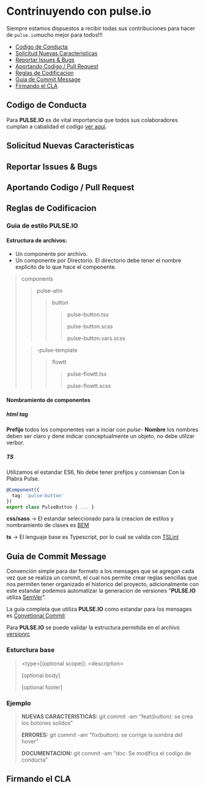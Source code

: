 # Contrinuyendo con pulse.io

Siempre estamos dispuestos a recibir todas sus contribuciones para hacer de `pulse.io`mucho mejor para todos!!!

- [Codigo de Conducta](#coc)
- [Solicitud Nuevas Caracteristicas](#snc)
- [Reportar Issues & Bugs](#i&b)
- [Aportando Codigo / Pull Request](apr)
- [Reglas de Codificacion](#rdc)
- [Guia de Commit Message](#gcm)
- [Firmando el CLA](#cla)

## <a name="coc"></a> Codigo de Conducta

  Para __PULSE.IO__ es de vital importancia que todos sus colaboradores cumplan a cabalidad el codigo [ver aquí](https://github.com/ivanntis/pulse/blob/master/CODIGO_CONDUCTA.md).

## <a name="snc"></a> Solicitud Nuevas Caracteristicas

## <a name="i&b"></a> Reportar Issues & Bugs

## <a name="apr"></a> Aportando Codigo / Pull Request
  
## <a name="rdc"></a> Reglas de Codificacion

### Guia de estilo __PULSE.IO__

#### Estructura de archivos:

- Un componente por archivo.
- Un componente por Directorio. El directorio debe tener el nombre explicito de lo que hace el componente.

> components
> 
> > pulse-atm
> > > button
> > > > pulse-button.tsx
> > > >
> > > > pulse-button.scss
> > > >
> > > > pulse-button.vars.scss
> 
> > -pulse-template
> > > flowtt
> > > > pulse-flowtt.tsx
> > > >
> > > > pulse-flowtt.scss

#### Nombramiento de componentes

#####  html tag

**Prefijo** todos los componentes van a inciar con _pulse-_
**Nombre** los nombres deben ser claro y dene indicar conceptualmente un objeto, no debe utilzar verbor. 

##### TS

Utilizamos el estandar ES6, No debe tener prefijos y comiensan Con la Plabra Pulse.
```ts
@Component({
  tag: 'pulse-button'
})
export class PulseButton { ... }

```

 **css/sass** -> El estandar seleccionado para la creacion de estilos y nombramiento de clases es [BEM](http://getbem.com/)

 **ts** -> El lenguaje base es Typescript, por lo cual se valida con [TSLint](https://palantir.github.io/tslint/)

## <a name="gcm">Guia de Commit Message</a>

Convención simple para dar formato a los mensages que se agregan cada vez que se realiza un commit, el cual nos permite crear reglas sencillas que nos permiten tener organizado el historico del proyecto, adicionalmente con este estandar podemos automatizar la generacion de versiones "__PULSE.IO__ utiliza [SemVer](https://semver.org/)".

La guia completa que utiliza __PULSE.IO__ como estandar para los mensages es [Convetional Commit](https://www.conventionalcommits.org/en/v1.0.0-beta.4)

Para __PULSE.IO__ se puede validar la estructura permitida en el archivo [versionrc](https://github.com/ivanntis/pulse/blob/master/.versionrc)

### Esturctura base

> \<type>[(optional scope)]: \<description>
>
> [optional body]
>
> [optional footer]

### Ejemplo

> **NUEVAS CARACTERISTICAS:** git commit -am "feat(button): se crea los botones solidos"
>
> **ERRORES:** git commit -am "fix(button): se corrige la sombra del hover"
>
> **DOCUMENTACION:** git commit -am "doc: Se modifica el codigo de conducta"


## <a name="cla"></a> Firmando el CLA


